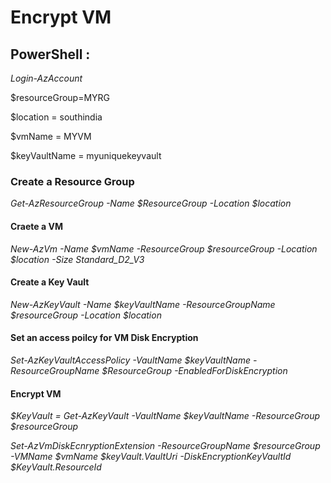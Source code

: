 # Encrypt VM

## PowerShell : 

*Login-AzAccount*

$resourceGroup=MYRG

$location = southindia

$vmName = MYVM

$keyVaultName = myuniquekeyvault

### Create a Resource Group
*Get-AzResourceGroup -Name $ResourceGroup -Location $location*

#### Craete a VM

*New-AzVm -Name $vmName -ResourceGroup $resourceGroup -Location $location  -Size Standard_D2_V3*





#### Create a Key Vault
*New-AzKeyVault -Name $keyVaultName -ResourceGroupName $resourceGroup -Location $location* 

#### Set an access poilcy for VM Disk Encryption
*Set-AzKeyVaultAccessPolicy -VaultName $keyVaultName -ResourceGroupName $ResourceGroup -EnabledForDiskEncryption*


#### Encrypt VM

*$KeyVault = Get-AzKeyVault -VaultName $keyVaultName -ResourceGroup $resourceGroup*

*Set-AzVmDiskEcnryptionExtension -ResourceGroupName $resourceGroup -VMName $vmName $keyVault.VaultUri -DiskEncryptionKeyVaultId $KeyVault.ResourceId*